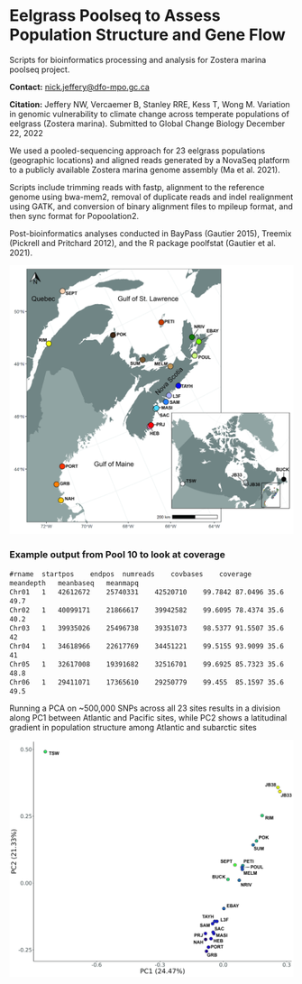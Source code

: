 # Eelgrass Poolseq to Assess Population Structure and Gene Flow
Scripts for bioinformatics processing and analysis for Zostera marina poolseq project. 

__Contact:__      nick.jeffery@dfo-mpo.gc.ca

__Citation:__      Jeffery NW, Vercaemer B, Stanley RRE, Kess T, Wong M. Variation in genomic vulnerability to climate change across temperate populations of eelgrass (Zostera marina). Submitted to Global Change Biology December 22, 2022


We used a pooled-sequencing approach for 23 eelgrass populations (geographic locations) and aligned reads generated by a NovaSeq platform to a publicly available Zostera marina genome assembly (Ma et al. 2021). 


Scripts include trimming reads with fastp, alignment to the reference genome using bwa-mem2, removal of duplicate reads and indel realignment using GATK, and conversion of binary alignment files to mpileup format, and then sync format for Popoolation2. 

Post-bioinformatics analyses conducted in BayPass (Gautier 2015), Treemix (Pickrell and Pritchard 2012), and the R package poolfstat (Gautier et al. 2021). 

![Sample sites](https://github.com/NickJeff13/Eelgrass_Poolseq/blob/main/Figures/SubmissionFigures/Figure1_tonal-01.jpg)

### Example output from Pool 10 to look at coverage
```
#rname	startpos	endpos	numreads	covbases	coverage	meandepth	meanbaseq	meanmapq
Chr01	1	42612672	25740331	42520710	99.7842	87.0496	35.6	49.7
Chr02	1	40099171	21866617	39942582	99.6095	78.4374	35.6	40.2
Chr03	1	39935026	25496738	39351073	98.5377	91.5507	35.6	42
Chr04	1	34618966	22617769	34451221	99.5155	93.9099	35.6	41
Chr05	1	32617008	19391682	32516701	99.6925	85.7323	35.6	48.8
Chr06	1	29411071	17365610	29250779	99.455	85.1597	35.6	49.5

```

Running a PCA on ~500,000 SNPs across all 23 sites results in a division along PC1 between Atlantic and Pacific sites, while PC2 shows a latitudinal gradient in population structure among Atlantic and subarctic sites

![Principal Components Analysis of Allele Frequencies](https://github.com/NickJeff13/Eelgrass_Poolseq/blob/main/Figures/SubmissionFigures/PCAs/PCA%20-%20all%20labeled-01.jpg)
